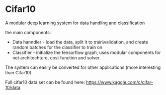 # Cifar10
A modular deep learning system for data handling and classification

the main components:
  * Data hanndler - load the data, split it to train\validation, and create random batches for the classifier to train on
  * Classifier - initialize the tensorflow graph, uses modular components for net architechture, cost function and solver. 

The system can easily be converted for other applications (more interesting than Cifar10)

Full cifar10 data set can be found here: https://www.kaggle.com/c/cifar-10/data
